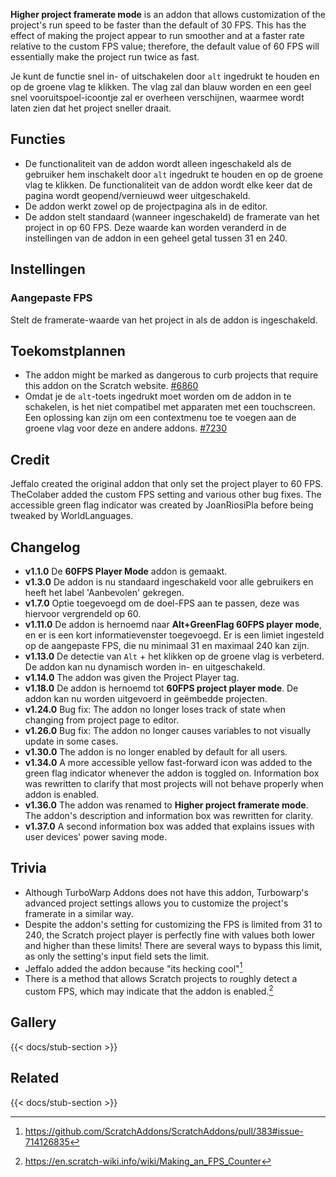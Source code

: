 ---
---

**Higher project framerate mode** is an addon that allows customization of the project's run speed to be faster than the default of 30 FPS. This has the effect of making the project appear to run smoother and at a faster rate relative to the custom FPS value; therefore, the default value of 60 FPS will essentially make the project run twice as fast.

Je kunt de functie snel in- of uitschakelen door `alt` ingedrukt te houden en op de groene vlag te klikken. The vlag zal dan blauw worden en een geel snel vooruitspoel-icoontje zal er overheen verschijnen, waarmee wordt laten zien dat het project sneller draait.

## Functies

- De functionaliteit van de addon wordt alleen ingeschakeld als de gebruiker hem inschakelt door `alt` ingedrukt te houden en op de groene vlag te klikken. De functionaliteit van de addon wordt elke keer dat de pagina wordt geopend/vernieuwd weer uitgeschakeld.
- De addon werkt zowel op de projectpagina als in de editor.
- De addon stelt standaard (wanneer ingeschakeld) de framerate van het project in op 60 FPS. Deze waarde kan worden veranderd in de instellingen van de addon in een geheel getal tussen 31 en 240.

## Instellingen

### Aangepaste FPS

Stelt de framerate-waarde van het project in als de addon is ingeschakeld.

## Toekomstplannen

- The addon might be marked as dangerous to curb projects that require this addon on the Scratch website. [#6860](https://github.com/ScratchAddons/ScratchAddons/issues/6860)
- Omdat je de `alt`-toets ingedrukt moet worden om de addon in te schakelen, is het niet compatibel met apparaten met een touchscreen. Een oplossing kan zijn om een contextmenu toe te voegen aan de groene vlag voor deze en andere addons. [#7230](https://github.com/ScratchAddons/ScratchAddons/issues/7230)

## Credit

Jeffalo created the original addon that only set the project player to 60 FPS. TheColaber added the custom FPS setting and various other bug fixes. The accessible green flag indicator was created by JoanRiosiPla before being tweaked by WorldLanguages.

## Changelog

- **v1.1.0** De **60FPS Player Mode** addon is gemaakt.
- **v1.3.0** De addon is nu standaard ingeschakeld voor alle gebruikers en heeft het label 'Aanbevolen' gekregen.
- **v1.7.0** Optie toegevoegd om de doel-FPS aan te passen, deze was hiervoor vergrendeld op 60.
- **v1.11.0** De addon is hernoemd naar **Alt+GreenFlag 60FPS player mode**, en er is een kort informatievenster toegevoegd. Er is een limiet ingesteld op de aangepaste FPS, die nu minimaal 31 en maximaal 240 kan zijn.
- **v1.13.0** De detectie van `Alt` + het klikken op de groene vlag is verbeterd. De addon kan nu dynamisch worden in- en uitgeschakeld.
- **v1.14.0** The addon was given the Project Player tag.
- **v1.18.0** De addon is hernoemd tot **60FPS project player mode**. De addon kan nu worden uitgevoerd in geëmbedde projecten.
- **v1.24.0** Bug fix: The addon no longer loses track of state when changing from project page to editor.
- **v1.26.0** Bug fix: The addon no longer causes variables to not visually update in some cases.
- **v1.30.0** The addon is no longer enabled by default for all users.
- **v1.34.0** A more accessible yellow fast-forward icon was added to the green flag indicator whenever the addon is toggled on. Information box was rewritten to clarify that most projects will not behave properly when addon is enabled.
- **v1.36.0** The addon was renamed to **Higher project framerate mode**. The addon's description and information box was rewritten for clarity.
- **v1.37.0** A second information box was added that explains issues with user devices' power saving mode.

## Trivia

- Although TurboWarp Addons does not have this addon, Turbowarp's advanced project settings allows you to customize the project's framerate in a similar way.
- Despite the addon's setting for customizing the FPS is limited from 31 to 240, the Scratch project player is perfectly fine with values both lower and higher than these limits! There are several ways to bypass this limit, as only the setting's input field sets the limit.
- Jeffalo added the addon because "its hecking cool"[^1]
- There is a method that allows Scratch projects to roughly detect a custom FPS, which may indicate that the addon is enabled.[^2]

## Gallery

{{< docs/stub-section >}}

## Related

{{< docs/stub-section >}}

[^1]: https://github.com/ScratchAddons/ScratchAddons/pull/383#issue-714126835
[^2]: https://en.scratch-wiki.info/wiki/Making_an_FPS_Counter
